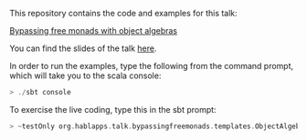 This repository contains the code and examples for this talk:

[Bypassing free monads with object algebras](https://docs.google.com/document/d/1Oa3F946PXD4HhCR1Vg2MDUSZ4ytaiuCusAoOy5lpRmQ/edit?usp=sharing)

You can find the slides of the talk [here](https://docs.google.com/presentation/d/1lbRuaIun8IOpw0hM52Amj6N-V25Uu52udRoYx2RBWJc/edit?usp=sharing).

In order to run the examples, type the following from the command prompt, which will
take you to the scala console:
```scala
> ./sbt console
```

To exercise the live coding, type this in the sbt prompt: 
```scala
> ~testOnly org.hablapps.talk.bypassingfreemonads.templates.ObjectAlgebraApproach
```
